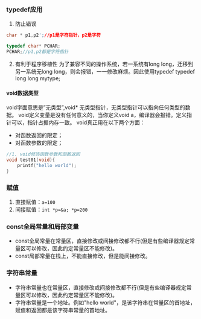 ### typedef应用
1. 防止错误
```c
char * p1,p2';//p1是字符指针，p2是字符

typedef char* PCHAR;
PCHAR;//p1,p2都是字符指针
```
2. 有利于程序移植性
为了兼容不同的操作系统，若一系统有long long，迁移到另一系统无long long，则会报错，一一修改麻烦。因此使用typedef
typedef long long mytype;

#### void数据类型
void字面意思是”无类型”,void* 无类型指针，无类型指针可以指向任何类型的数据。
void定义变量是没有任何意义的，当你定义void a，编译器会报错。定义指针可以，指针占据内存一致。
void真正用在以下两个方面：
- 对函数返回的限定；
- 对函数参数的限定；
```c
//1. void修饰函数参数和函数返回
void test01(void){
	printf("hello world");
}

```
### 赋值
1. 直接赋值：`a=100`
2. 间接赋值：`int *p=&a; *p=200`

### const全局常量和局部变量
- const全局常量在常量区，直接修改或间接修改都不行(但是有些编译器规定常量区可以修改，因此约定常量区不能修改)。
- const局部常量在栈上，不能直接修改，但是能间接修改。

### 字符串常量
- 字符串常量也在常量区，直接修改或间接修改都不行(但是有些编译器规定常量区可以修改，因此约定常量区不能修改)。
- 字符串常量是一个地址。例如"hello world"，是该字符串在常量区的首地址，赋值和返回都是该字符串常量的首地址。

